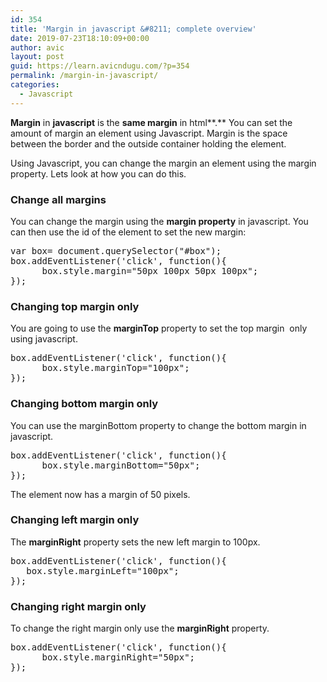 ```yaml
---
id: 354
title: 'Margin in javascript &#8211; complete overview'
date: 2019-07-23T18:10:09+00:00
author: avic
layout: post
guid: https://learn.avicndugu.com/?p=354
permalink: /margin-in-javascript/
categories:
  - Javascript
---
```

**Margin** in **javascript** is the **same margin** in html**.** You can set the amount of margin an element using Javascript. Margin is the space between the border and the outside container holding the element.

<!--more-->

Using Javascript, you can change the margin an element using the margin property. Lets look at how you can do this.

### Change all margins

You can change the margin using the **margin property** in javascript. You can then use the id of the element to set the new margin:

<pre>var box= document.querySelector("#box");
box.addEventListener('click', function(){
      box.style.margin="50px 100px 50px 100px";
});</pre>

### Changing top margin only

You are going to use the **marginTop** property to set the top margin  only using javascript.

<pre>box.addEventListener('click', function(){
      box.style.marginTop="100px";
});</pre>

### Changing bottom margin only

You can use the marginBottom property to change the bottom margin in javascript.

<pre>box.addEventListener('click', function(){
      box.style.marginBottom="50px";
});</pre>

The element now has a margin of 50 pixels.

### Changing left margin only

The **marginRight** property sets the new left margin to 100px.

<pre>box.addEventListener('click', function(){
   box.style.marginLeft="100px";
});</pre>

### Changing right margin only

To change the right margin only use the **marginRight** property.

<pre>box.addEventListener('click', function(){
      box.style.marginRight="50px";
});</pre>

&nbsp;